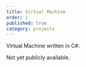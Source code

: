```yaml
---
title: Virtual Machine
order: 1
published: true
category: projects
---
```

Virtual Machine written in C#.

Not yet publicly available.
